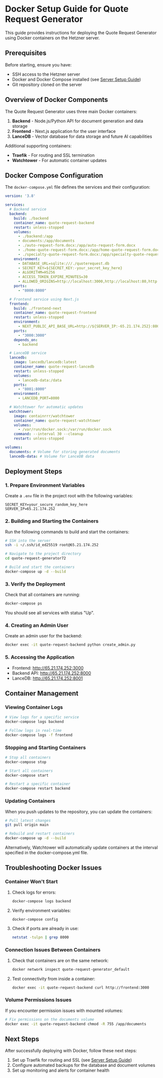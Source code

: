 # Docker Setup Guide for Quote Request Generator

This guide provides instructions for deploying the Quote Request Generator using Docker containers on the Hetzner server.

## Prerequisites

Before starting, ensure you have:

- SSH access to the Hetzner server
- Docker and Docker Compose installed (see [Server Setup Guide](server-setup-guide.md))
- Git repository cloned on the server

## Overview of Docker Components

The Quote Request Generator uses three main Docker containers:

1. **Backend** - Node.js/Python API for document generation and data storage
2. **Frontend** - Next.js application for the user interface
3. **LanceDB** - Vector database for data storage and future AI capabilities

Additional supporting containers:
- **Traefik** - For routing and SSL termination
- **Watchtower** - For automatic container updates

## Docker Compose Configuration

The `docker-compose.yml` file defines the services and their configuration:

```yaml
version: '3.8'

services:
  # Backend service
  backend:
    build: ./backend
    container_name: quote-request-backend
    restart: unless-stopped
    volumes:
      - ./backend:/app
      - documents:/app/documents
      - ./auto-request-form.docx:/app/auto-request-form.docx
      - ./home-quote-request-form.docx:/app/home-quote-request-form.docx
      - ./specialty-quote-request-form.docx:/app/specialty-quote-request-form.docx
    environment:
      - DATABASE_URL=sqlite:///./quoterequest.db
      - SECRET_KEY=${SECRET_KEY:-your_secret_key_here}
      - ALGORITHM=HS256
      - ACCESS_TOKEN_EXPIRE_MINUTES=30
      - ALLOWED_ORIGINS=http://localhost:3000,http://localhost:80,http://localhost,http://${SERVER_IP:-localhost}:80,http://${SERVER_IP:-localhost}:3000,http://${SERVER_IP:-65.21.174.252}:3000
    ports:
      - "8000:8000"

  # Frontend service using Next.js
  frontend:
    build: ./frontend-next
    container_name: quote-request-frontend
    restart: unless-stopped
    environment:
      - NEXT_PUBLIC_API_BASE_URL=http://${SERVER_IP:-65.21.174.252}:8000
    ports:
      - "3000:3000"
    depends_on:
      - backend

  # LanceDB service
  lancedb:
    image: lancedb/lancedb:latest
    container_name: quote-request-lancedb
    restart: unless-stopped
    volumes:
      - lancedb-data:/data
    ports:
      - "8001:8000"
    environment:
      - LANCEDB_PORT=8000

  # Watchtower for automatic updates
  watchtower:
    image: containrrr/watchtower
    container_name: quote-request-watchtower
    volumes:
      - /var/run/docker.sock:/var/run/docker.sock
    command: --interval 30 --cleanup
    restart: unless-stopped

volumes:
  documents: # Volume for storing generated documents
  lancedb-data: # Volume for LanceDB data
```

## Deployment Steps

### 1. Prepare Environment Variables

Create a `.env` file in the project root with the following variables:

```
SECRET_KEY=your_secure_random_key_here
SERVER_IP=65.21.174.252
```

### 2. Building and Starting the Containers

Run the following commands to build and start the containers:

```bash
# SSH into the server
ssh -i ~/.ssh/id_ed25519 root@65.21.174.252

# Navigate to the project directory
cd quote-request-generator72

# Build and start the containers
docker-compose up -d --build
```

### 3. Verify the Deployment

Check that all containers are running:

```bash
docker-compose ps
```

You should see all services with status "Up".

### 4. Creating an Admin User

Create an admin user for the backend:

```bash
docker exec -it quote-request-backend python create_admin.py
```

### 5. Accessing the Application

- Frontend: http://65.21.174.252:3000
- Backend API: http://65.21.174.252:8000
- LanceDB: http://65.21.174.252:8001

## Container Management

### Viewing Container Logs

```bash
# View logs for a specific service
docker-compose logs backend

# Follow logs in real-time
docker-compose logs -f frontend
```

### Stopping and Starting Containers

```bash
# Stop all containers
docker-compose stop

# Start all containers
docker-compose start

# Restart a specific container
docker-compose restart backend
```

### Updating Containers

When you push updates to the repository, you can update the containers:

```bash
# Pull latest changes
git pull origin main

# Rebuild and restart containers
docker-compose up -d --build
```

Alternatively, Watchtower will automatically update containers at the interval specified in the docker-compose.yml file.

## Troubleshooting Docker Issues

### Container Won't Start

1. Check logs for errors:
   ```bash
   docker-compose logs backend
   ```

2. Verify environment variables:
   ```bash
   docker-compose config
   ```

3. Check if ports are already in use:
   ```bash
   netstat -tulpn | grep 8000
   ```

### Connection Issues Between Containers

1. Check that containers are on the same network:
   ```bash
   docker network inspect quote-request-generator_default
   ```

2. Test connectivity from inside a container:
   ```bash
   docker exec -it quote-request-backend curl http://frontend:3000
   ```

### Volume Permissions Issues

If you encounter permission issues with mounted volumes:

```bash
# Fix permissions on the documents volume
docker exec -it quote-request-backend chmod -R 755 /app/documents
```

## Next Steps

After successfully deploying with Docker, follow these next steps:

1. Set up Traefik for routing and SSL (see [Server Setup Guide](server-setup-guide.md))
2. Configure automated backups for the database and document volumes
3. Set up monitoring and alerts for container health 